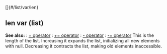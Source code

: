 []{#/list/var/len}
  ## len var (list)
  **See also:**
  :   [+ operator](ref/operator/+)
  :   [+= operator](ref/operator/+=)
  :   [- operator](ref/operator/-)
  :   [-= operator](ref/operator/-=)
  This is the length of the list. Increasing it expands the list,
  initializing all new elements with null. Decreasing it contracts the
  list, making old elements inaccessible.